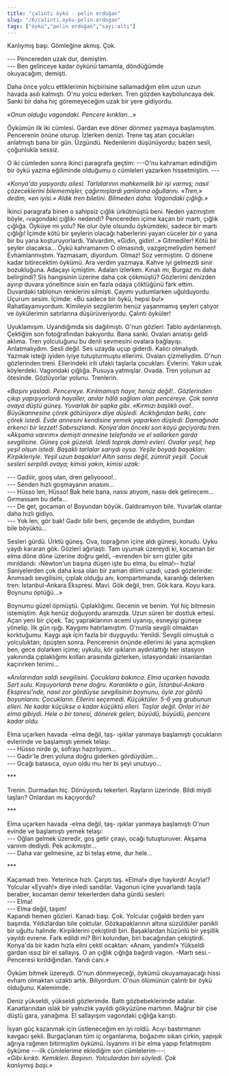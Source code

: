 ```yaml
---
title: "çalıntı öykü - pelin erdoğan"
slug: "/6/calinti.oyku-pelin.erdogan"
tags: ["öykü","pelin erdoğan","sayı:altı"]
---
```


Kanlıymış başı. Gömleğine akmış. Çok.

--- Pencereden uzak dur, demiştim.  
--- Ben gelinceye kadar öykünü tamamla, döndüğümde okuyacağım, demişti.

Daha önce yolcu ettiklerimin hiçbirisine sallamadığım elim uzun uzun
havada asılı kalmıştı. O'nu yolcu ederken. Tren gözden kayboluncaya dek.
Sanki bir daha hiç göremeyeceğim uzak bir yere gidiyordu.

*«Onun olduğu vagondaki. Pencere kırıkları...»*

Öykümün ilk iki cümlesi. Gardan eve döner dönmez yazmaya başlamıştım.
Pencerenin önüne oturup. İzlerken denizi. Trene taş atan çocukları
anlatmıştı bana bir gün. Üzgündü. Nedenlerini düşünüyordu; bazen sesli,
çoğunlukla sessiz.

O iki cümleden sonra ikinci paragrafa geçtim: ---O'nu kahraman edindiğim
bir öykü yazma eğiliminde olduğumu o cümleleri yazarken
hissetmiştim. ---

*«Konya'da yaşıyordu ailesi. Tarlalarının mahkemelik bir işi varmış;
nasıl çözeceklerini bilememişler, çağırmışlardı yanlarına oğullarını.
«Tren,» dedim, «en iyisi.» Aldık tren biletini. Bilmeden daha.
Vagondaki çığlığı.»*

İkinci paragrafa binen o sahipsiz çığlık ürkütmüştü beni. Neden
yazmıştım böyle, ‹vagondaki çığlık› nedendi? Pencereden içime kaçan bir
martı, çığlık çığlığa. Öyküye mi yolu? Ne olur öyle olsundu öykümdeki,
sadece bir martı çığlığı! İçimde kötü bir şeylerin olacağı haberlerini
yayan cüceler bir o yana bir bu yana koşturuyorlardı. Yalvardım, «Gidin,
gidin!..» Gitmediler! Kötü bir şeyler olacaksa... Öykü kahramanım O
olmasındı, vazgeçmeliydim hemen! Evhamlanmıştım. Yazmasam, diyordum.
Olmaz! Söz vermiştim. O dönene kadar bitirecektim öykümü. Ara verdim
yazmaya. Kahve iyi gelmezdi sinir bozukluğuna. Adaçayı içmiştim. Adaları
izlerken. Kınalı mı, Burgaz mı daha belirgindi? Sis hangisinin üzerine
daha çok çökmüştü? Gözlerimi denizden ayırıp duvara yöneltince sisin en
fazla odaya çöktüğünü fark ettim. Duvardaki tablonun renklerini
silmişti. Çayımı yudumlarken uğulduyordu. Uçurum sesim. İçimde: «Bu
sadece bir öykü, hepsi bu!» Rahatlayamıyordum. Kimileyin sezgilerim
henüz yaşanmamış şeyleri çalıyor ve öykülerimin satırlarına
düşürüveriyordu. Çalıntı öyküler!

Uyuklamışım. Uyandığımda sis dağılmıştı. O'nun gözleri: Tablo
aydınlanmıştı. Çektiğim son fotoğrafından bakıyordu. Bana sanki. Ovaları
anlatışı geldi aklıma. Tren yolculuğunu bu denli sevmesini ovalara
bağlayışı. Anlatmalıydım. Sesli değil. Ses uzayda uçup giderdi. Kalıcı
olmalıydı. Yazmak isteği iyiden iyiye tutuşturmuştu ellerimi. Ovaları
çizmeliydim. O'nun gözlerinden treni. Ellerindeki irili ufaklı taşlarla
çocukları. Evlerini. Yakın uzak köylerdeki. Vagondaki çığlığa. Pusuya
yatmışlar. Ovada. Tren yolunun az ötesinde. Gözlüyorlar
yolunu. Trenlerin.

*«Başını yasladı. Pencereye. Kırılmamıştı hayır, henüz değil!..
Gözlerinden çıkıp yapışıyorlardı hayaller, anılar hâlâ sağlam olan
pencereye. Çok sonra ovaya düştü güneş. Yuvarlak bir şapka gibi.
«Kırmızı başlıklı ova!.. Büyükannesine çörek götürüyor» diye düşledi.
Acıktığından belki, canı çörek istedi. Evde annesini kendisine yemek
yaparken düşledi: Damağında erkenci bir lezzet! Sabırsızlandı. Konya'dan
önceki son köyü geçiyordu tren. «Akşama varırım» demişti annesine
telefonda ve el sallarken garda sevgilisine. Güneş çok güzeldi. İzledi
toprak damlı evleri. Ovalar yeşil, hep yeşil olsun istedi. Başaklı
tarlalar sarıydı oysa. Yeşile boyadı başakları. Kirpikleriyle. Yeşil
uzun başaklar! Altın sarısı değil, zümrüt yeşili. Çocuk sesleri serpildi
ovaya; kimisi yakın, kimisi uzak:*

--- Gadiiir, gooş ulan, dren geliyoooo!..  
--- Senden hızlı goşmayanın anasını...  
--- Hüsso len, Hüsso! Bak hele bana, nassı atıyom, nassı dek
getirecem... Gırmassam bu defa...  
--- De get, gocaman o! Boyundan böyük. Galdıramıyon bile. Yuvarlak
olanlar daha hızlı gidiyo.  
--- Yok len, gör bak! Gadir bilir beni, geçende de atdıydım, bundan
bile böyüktü...

Sesleri gürdü. Ürktü güneş. Ova, toprağının içine aldı güneşi, korudu.
Uyku yaydı kararan gök. Gözleri ağırlaştı. Tam uyumak üzereydi ki,
kocaman bir elma döne döne üzerine doğru geldi, -evrenden bir sırrı
gizler gibi mırıldandı: ‹Newton'un başına düşen işte bu elma, bu elma!›-
hızla! Saniyelerden çok daha kısa olan bir zaman dilimi uzadı, uzadı
gözlerinde: Anımsadı sevgilisini, çıplak olduğu anı, kompartımanda,
karanlığı delerken tren: İstanbul-Ankara Ekspresi. Mavi. Gök değil,
tren. Gök kara. Koyu kara. Boynunu öptüğü...»

Boynumu güzel öpmüştü. Çıplaklığımı. Gecenin ve benim. Yol hiç bitmesin
istemiştim. Aşk henüz doğuyordu aramızda. Uzun süren bir dostluk ertesi.
Açan yeni bir çiçek. Taç yapraklarının acemi uyanışı, esneyişi güneşe
yönelip. İlk gün ışığı. Kaygımı hatırlamıştım. O'nunla sevgili olmaktan
korktuğumu. Kaygı aşk için fazla bir duyguydu: Yenildi. Sevgili olmuştuk
o yolculuktan, öpüşten sonra. Pencerenin önünde ellerimi iki yana
açmışken ben, gece dolarken içime; uykulu, kör ışıkların aydınlattığı
her istasyon yakınında çıplaklığımı kolları arasında gizlerken,
istasyondaki insanlardan kaçırırken tenimi...

*«Anılarından saldı sevgilisini. Çocuklara bakınca. Elma uçarken havada.
Sert sulu. Koşuyorlardı trene doğru. Karanlıkta o gün, İstanbul-Ankara
Ekspresi'nde, nasıl zor gördüyse sevgilisinin boynunu, öyle zor gördü
boyunlarını. Çocukların. Ellerini seçemedi. Küçüktüler. 5-6 yaş grubunun
elleri. Ne kadar küçükse o kadar küçüktü elleri. Taşlar değil. Onlar iri
bir elma gibiydi. Hele o bir tanesi, dönerek gelen, büyüdü, büyüdü,
pencere kadar oldu.*

Elma uçarken havada -elma değil, taş- ışıklar yanmaya başlamıştı
çocukların evlerinde ve başlamıştı yemek telaşı:  
--- Hüsso nirde gı, sofrayı hazırlıyom...  
--- Gadir'le dren yoluna doğru giderken gördüydüm...  
--- Ocağı batasıca, oyun oldu mu her bi şeyi unutuyo...

\*\*\*

Trenin. Durmadan hiç. Dönüyordu tekerleri. Rayların üzerinde. Bildi
miydi taşları? Onlardan mı kaçıyordu?

\*\*\*

Elma uçarken havada -elma değil, taş- ışıklar yanmaya başlamıştı O'nun
evinde ve başlamıştı yemek telaşı:  
--- Oğlan gelmek üzeredir, goş getir çırayı, ocağı tutuşturuver. Akşama
varırım dediydi. Pek acıkmıştır...  
--- Daha var gelmesine, az bi telaş etme, dur hele...

\*\*\*

Kaçamadı tren. Yeterince hızlı. Çarptı taş. «Elma!» diye haykırdı!
Acıyla!? Yolcular «Eyvah!» diye inledi sandılar. Vagonun içine
yuvarlandı taşla beraber, kocaman demir tekerlerden daha gürdü sesleri:  
--- Elma!  
--- Elma değil, taşım!  
Kapandı hemen gözleri. Kanadı başı. Çok. Yolcular çoğaldı birden yanı
başında. Yıldızlardan bile çoktular. Gözkapaklarının altına süzüldüler
panikli bir uğultu halinde. Kirpiklerini çekiştirdi biri. Başaklardan
hüzünlü bir yeşillik yayıldı evrene. Fark edildi mi? Biri kolundan, biri
bacağından çekiştirdi. Konya'da bir kadın hızla elini çekti ocaktan:
«Anam, yandım!» Yükseldi gardan ıssız bir el sallayış. O an çığlık
çığlığa bağırdı vagon. -Martı sesi.- Penceresi kırıldığından.
Yandı canı.»

Öyküm bitmek üzereydi. O'nun dönmeyeceği, öykümü okuyamayacağı hissi
evham olmaktan uzaktı artık. Biliyordum. O'nun ölümünün çalıntı bir öykü
olduğunu. Kalemimde.

Deniz yükseldi, yükseldi gözlerimde. Battı gözbebeklerimde adalar.
Kanatlarından ıslak bir yalnızlık yayıldı gökyüzüne martının. Mağrur bir
çise düştü gara, yanağıma. El sallayışım vagondaki çığlığa karıştı.

İsyan güç kazanmak için üstleneceğim en iyi roldü. Acıyı bastırmanın
kavgacı şekli. Burgaçlanan tüm iç organlarıma, boğazımı sıkan çirkin,
yapışık ağrıya rağmen bitirmiştim öykümü. İsyanımı iri bir elma yapıp
fırlatmıştım öyküme ---ilk cümlelerime eklediğim son cümlelerim---:\
*«Gibi kırıktı. Kemikleri. Başının. Yolculardan biri söyledi. Çok
kanlıymış başı.»*

